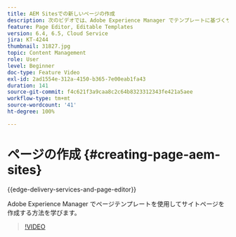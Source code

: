 ```yaml
---
title: AEM Sitesでの新しいページの作成
description: 次のビデオでは、Adobe Experience Manager でテンプレートに基づくサイトページを作成する方法を重点的に説明します。
feature: Page Editor, Editable Templates
version: 6.4, 6.5, Cloud Service
jira: KT-4244
thumbnail: 31827.jpg
topic: Content Management
role: User
level: Beginner
doc-type: Feature Video
exl-id: 2ad1554e-312a-4150-b365-7e00eab1fa43
duration: 141
source-git-commit: f4c621f3a9caa8c2c64b8323312343fe421a5aee
workflow-type: tm+mt
source-wordcount: '41'
ht-degree: 100%

---
```


# ページの作成 {#creating-page-aem-sites}

{{edge-delivery-services-and-page-editor}}

Adobe Experience Manager でページテンプレートを使用してサイトページを作成する方法を学びます。

>[!VIDEO](https://video.tv.adobe.com/v/31827?quality=12&learn=on)
